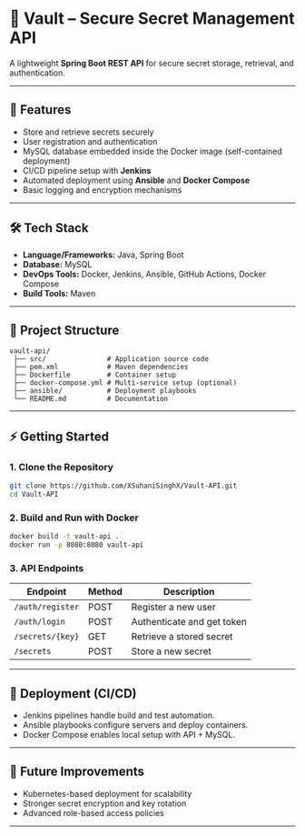 # 🔐 Vault – Secure Secret Management API

A lightweight **Spring Boot REST API** for secure secret storage, retrieval, and authentication.  

---

## 🚀 Features
- Store and retrieve secrets securely
- User registration and authentication
- MySQL database embedded inside the Docker image (self-contained deployment)
- CI/CD pipeline setup with **Jenkins** 
- Automated deployment using **Ansible** and **Docker Compose**
- Basic logging and encryption mechanisms

---

## 🛠️ Tech Stack
- **Language/Frameworks:** Java, Spring Boot  
- **Database:** MySQL  
- **DevOps Tools:** Docker, Jenkins, Ansible, GitHub Actions, Docker Compose  
- **Build Tools:** Maven

---

## 📂 Project Structure
```
vault-api/
 ├── src/               # Application source code
 ├── pom.xml            # Maven dependencies
 ├── Dockerfile         # Container setup
 ├── docker-compose.yml # Multi-service setup (optional)
 ├── ansible/           # Deployment playbooks
 └── README.md          # Documentation
```

---

## ⚡ Getting Started

### 1. Clone the Repository
```bash
git clone https://github.com/XSuhaniSinghX/Vault-API.git
cd Vault-API
```

### 2. Build and Run with Docker
```bash
docker build -t vault-api .
docker run -p 8080:8080 vault-api
```

### 3. API Endpoints
| Endpoint            | Method | Description                |
|---------------------|--------|----------------------------|
| `/auth/register`    | POST   | Register a new user        |
| `/auth/login`       | POST   | Authenticate and get token |
| `/secrets/{key}`    | GET    | Retrieve a stored secret   |
| `/secrets`          | POST   | Store a new secret         |

---

## 🔧 Deployment (CI/CD)
- Jenkins pipelines handle build and test automation.  
- Ansible playbooks configure servers and deploy containers.  
- Docker Compose enables local setup with API + MySQL.  

---

## 📌 Future Improvements
- Kubernetes-based deployment for scalability  
- Stronger secret encryption and key rotation  
- Advanced role-based access policies  

---
